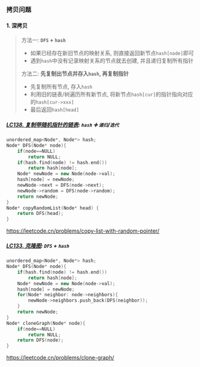 ### 拷贝问题

#### 1. 深拷贝
> 方法一: **`DFS` + `hash`**
> - 如果已经存在新旧节点的映射关系, 则直接返回新节点`hash[node]`即可
> - 遇到`hash`中没有记录映射关系的节点就去创建, 并且递归复制所有指针
> 
> 方法二: **先复制出节点并存入`hash`, 再复制指针**
> 
> - 先复制所有节点, 存入`hash`
> - 利用旧的链表/树遍历所有新节点, 将新节点`hash[cur]`的指针指向对应的`hash[cur->xxx]`
> - 最后返回`hash[head]`

##### [LC138. 复制带随机指针的链表](/workspace/138.%E5%A4%8D%E5%88%B6%E5%B8%A6%E9%9A%8F%E6%9C%BA%E6%8C%87%E9%92%88%E7%9A%84%E9%93%BE%E8%A1%A8.cpp): `hash` ➕ `递归`/`迭代`

```CPP
unordered_map<Node*, Node*> hash;
Node* DFS(Node* node){
    if(node==NULL)
        return NULL;
    if(hash.find(node) != hash.end())
        return hash[node];
    Node* newNode = new Node(node->val);
    hash[node] = newNode;
    newNode->next = DFS(node->next);
    newNode->random = DFS(node->random);
    return newNode;
}
Node* copyRandomList(Node* head) {
    return DFS(head);
}
```
https://leetcode.cn/problems/copy-list-with-random-pointer/


##### [LC133. 克隆图](/workspace/133.%E5%85%8B%E9%9A%86%E5%9B%BE.cpp): `DFS` + `hash`

```CPP
unordered_map<Node*, Node*> hash;
Node* DFS(Node* node){
    if(hash.find(node) != hash.end())
        return hash[node];
    Node* newNode = new Node(node->val);
    hash[node] = newNode;
    for(Node* neighbor: node->neighbors){
        newNode->neighbors.push_back(DFS(neighbor));
    }
    return newNode;
}
Node* cloneGraph(Node* node){
    if(node==NULL)
        return NULL;
    return DFS(node);
}
```
https://leetcode.cn/problems/clone-graph/